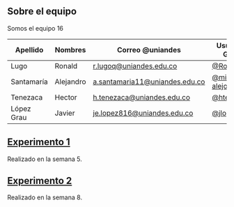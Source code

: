 ## Sobre el equipo

Somos el equipo 16

| Apellido    | Nombres   | Correo @uniandes               | Usuario de GitHub |
| ----------- | -------   | ----------------               | ----------------- |
| Lugo        | Ronald    | r.lugoq@uniandes.edu.co        | [@RonaldLugo]     |
| Santamaría  | Alejandro | a.santamaria11@uniandes.edu.co | [@miso-alejosaur] |
| Tenezaca    | Hector    | h.tenezaca@uniandes.edu.co     | [@htenezaca]      |
| López Grau  | Javier    | je.lopez816@uniandes.edu.co    | [@jlopezgr]       |

<!-- links -->
[@RonaldLugo]: https://github.com/RonaldLugo
[@miso-alejosaur]: https://github.com/miso-alejosaur
[@htenezaca]: https://github.com/htenezaca
[@jlopezgr]: https://github.com/jlopezgr

## [Experimento 1](./exp1/README.md)

Realizado en la semana 5.

## [Experimento 2](./exp2/README.md)

Realizado en la semana 8.
